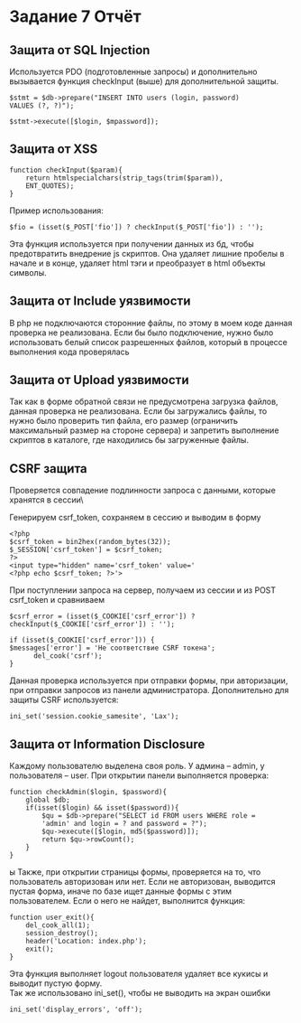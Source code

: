 # Задание 7 Отчёт

## Защита от SQL Injection

Используется PDO (подготовленные запросы) и дополнительно вызывается функция checkInput (выше) для дополнительной защиты.
	
	$stmt = $db->prepare("INSERT INTO users (login, password)
	VALUES (?, ?)");
	
	$stmt->execute([$login, $mpassword]);
	
## Защита от XSS

    function checkInput($param){
        return htmlspecialchars(strip_tags(trim($param)),
        ENT_QUOTES);
    }
    
Пример использования:

    $fio = (isset($_POST['fio']) ? checkInput($_POST['fio']) : '');

Эта функция используется при получении данных из бд, чтобы предотвратить внедрение js скриптов. Она удаляет лишние пробелы в начале и в конце, удаляет html тэги и преобразует в html объекты символы.

## Защита от Include уязвимости

В php не подключаются сторонние файлы, по этому в моем коде данная проверка не реализована.
Если бы было подключение, нужно было использовать белый список разрешенных файлов, который в процессе выполнения кода проверялась

## Защита от Upload уязвимости

Так как в форме обратной связи не предусмотрена загрузка файлов, данная проверка не реализована.
Если бы загружались файлы, то нужно было проверить тип файла, его размер (ограничить максимальный размер на стороне сервера) и запретить выполнение скриптов в каталоге, где находились бы загруженные файлы.

## CSRF защита

Проверяется совпадение подлинности запроса с данными, которые хранятся в сессии\

Генерируем csrf_token, сохраняем в сессию и выводим в форму

	<?php
	$csrf_token = bin2hex(random_bytes(32));
	$_SESSION['csrf_token'] = $csrf_token;
	?>
	<input type="hidden" name='csrf_token' value='
	<?php echo $csrf_token; ?>'>
При поступлении запроса на сервер, получаем из сессии и из POST csrf_token и сравниваем

	$csrf_error = (isset($_COOKIE['csrf_error']) ?
	checkInput($_COOKIE['csrf_error']) : '');
	
	if (isset($_COOKIE['csrf_error'])) {
	$messages['error'] = 'Не соответствие CSRF токена';
	      del_cook('csrf');
	}
Данная проверка используется при отправки формы, при авторизации, при отправки запросов из панели администратора.
Дополнительно для защиты CSRF используется:

    ini_set('session.cookie_samesite', 'Lax');


## Защита от Information Disclosure

Каждому пользователю выделена своя роль. У админа – admin, у пользователя – user.  При открытии панели выполняется проверка:

	function checkAdmin($login, $password){
		global $db;
		if(isset($login) && isset($password)){
		    $qu = $db->prepare("SELECT id FROM users WHERE role =
		    'admin' and login = ? and password = ?");
		    $qu->execute([$login, md5($password)]);
		    return $qu->rowCount();
		}
	}
ы
Также, при открытии страницы формы, проверяется на то, что пользователь авторизован или нет. Если не авторизован, выводится пустая форма, иначе по базе ищет данные формы с этим пользователем. Если о него не найдет, выполнится функция:

	function user_exit(){
		del_cook_all(1);
		session_destroy();
		header('Location: index.php');
		exit();
	}

Эта функция выполняет logout пользователя удаляет все кукисы и выводит пустую форму.\
Так же использовано ini_set(), чтобы не выводить на экран ошибки

	ini_set('display_errors', 'off');
